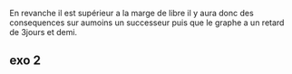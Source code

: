 En revanche il est supérieur a la marge de libre il y aura donc des consequences sur aumoins un successeur
puis que le graphe a un retard de 3jours et demi.

## exo 2
